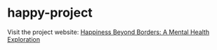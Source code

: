 # happy-project

Visit the project website: [Happiness Beyond Borders: A Mental Health Exploration](https://thehappyproject.humspace.ucla.edu/)
